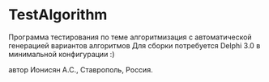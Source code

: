 # TestAlgorithm
Программа тестирования по теме алгоритмизация с автоматической генерацией вариантов алгоритмов
Для сборки потребуется Delphi 3.0 в минимальной конфигурации :)

автор Ионисян А.С., Ставрополь, Россия.
